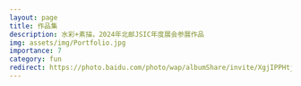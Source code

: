```yaml
---
layout: page
title: 作品集
description: 水彩+素描，2024年北邮JSIC年度展会参展作品
img: assets/img/Portfolio.jpg
importance: 7
category: fun
redirect: https://photo.baidu.com/photo/wap/albumShare/invite/XgjIPPHtjV?from=linkShare
---
```

